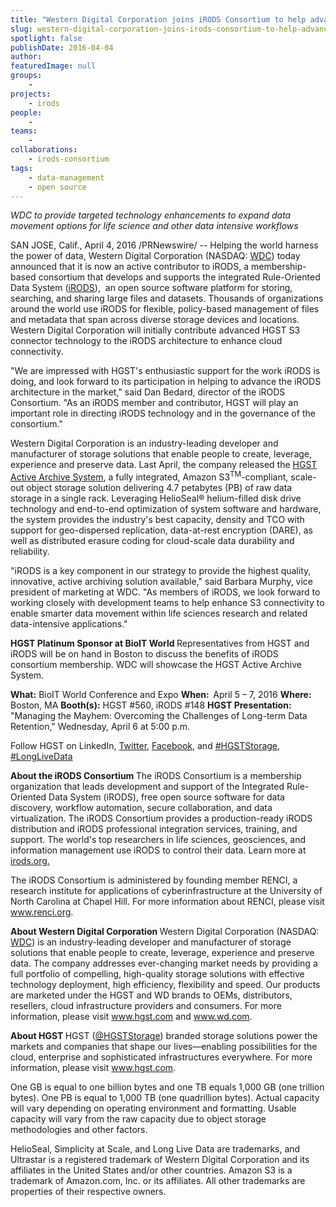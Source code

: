 ```yaml
---
title: "Western Digital Corporation joins iRODS Consortium to help advance adoption of cloud storage architectures"
slug: western-digital-corporation-joins-irods-consortium-to-help-advance-adoption-of-cloud-storage-architectures
spotlight: false
publishDate: 2016-04-04
author: 
featuredImage: null
groups:
    - 
projects:
    - irods
people:
    - 
teams: 
    - 
collaborations:
    - irods-consortium
tags:
    - data-management
    - open source
---
```

<em>WDC to provide targeted technology enhancements to expand data movement options for life science and other data intensive workflows</em>

<span class="xn-location">SAN JOSE, Calif.</span>, <span class="xn-chron">April 4, 2016</span> /PRNewswire/ -- Helping the world harness the power of data, Western Digital Corporation (NASDAQ: <a title="WDC" href="http://studio-5.financialcontent.com/prnews?Page=Quote&amp;Ticker=WDC" target="_blank" rel="nofollow" data-omniture="{&quot;irisId&quot;:&quot;300245277&quot;,&quot;url&quot;:">WDC</a>) today announced that it is now an active contributor to iRODS, a membership-based consortium that develops and supports the integrated Rule-Oriented Data System (<a href="http://irods.org/" target="_blank" rel="nofollow" data-omniture="{&quot;irisId&quot;:&quot;300245277&quot;,&quot;url&quot;:">iRODS</a>),  an open source software platform for storing, searching, and sharing large files and datasets. Thousands of organizations around the world use iRODS for flexible, policy-based management of files and metadata that span across diverse storage devices and locations. Western Digital Corporation will initially contribute advanced HGST S3 connector technology to the iRODS architecture to enhance cloud connectivity.

<!--more-->

"We are impressed with HGST's enthusiastic support for the work iRODS is doing, and look forward to its participation in helping to advance the iRODS architecture in the market," said <span class="xn-person">Dan Bedard</span>, director of the iRODS Consortium. "As an iRODS member and contributor, HGST will play an important role in directing iRODS technology and in the governance of the consortium."
<p id="continue-jump">Western Digital Corporation is an industry-leading developer and manufacturer of storage solutions that enable people to create, leverage, experience and preserve data. Last April, the company released the <a href="http://www.hgst.com/products/systems/hgst-active-archive-system" target="_blank" rel="nofollow" data-omniture="{&quot;irisId&quot;:&quot;300245277&quot;,&quot;url&quot;:">HGST Active Archive System</a>, a fully integrated, Amazon S3<sup>TM</sup>-compliant, scale-out object storage solution delivering 4.7 petabytes (PB) of raw data storage in a single rack. Leveraging HelioSeal® helium-filled disk drive technology and end-to-end optimization of system software and hardware, the system provides the industry's best capacity, density and TCO with support for geo-dispersed replication, data-at-rest encryption (DARE), as well as distributed erasure coding for cloud-scale data durability and reliability.</p>
"iRODS is a key component in our strategy to provide the highest quality, innovative, active archiving solution available," said <span class="xn-person">Barbara Murphy</span>, vice president of marketing at WDC. "As members of iRODS, we look forward to working closely with development teams to help enhance S3 connectivity to enable smarter data movement within life sciences research and related data-intensive applications."

<b>HGST Platinum Sponsor at BioIT World
</b>Representatives from HGST and iRODS will be on hand in <span class="xn-location">Boston</span> to discuss the benefits of iRODS consortium membership. WDC will showcase the HGST Active Archive System.

<b>What:</b> BioIT World Conference and Expo
<b>When:  </b><span class="xn-chron">April 5</span> – 7, 2016
<b>Where:</b> <span class="xn-location">Boston, MA</span>
<b>Booth(s):</b> HGST #560, iRODS #148
<b>HGST Presentation:</b> "Managing the Mayhem: Overcoming the Challenges of Long-term Data Retention," <span class="xn-chron">Wednesday, April 6</span> at <span class="xn-chron">5:00 p.m.</span>

Follow HGST on LinkedIn, <a href="https://twitter.com/HGSTStorage" target="_blank" rel="nofollow" data-omniture="{&quot;irisId&quot;:&quot;300245277&quot;,&quot;url&quot;:">Twitter</a>, <a href="https://www.facebook.com/HGSTStorage" target="_blank" rel="nofollow" data-omniture="{&quot;irisId&quot;:&quot;300245277&quot;,&quot;url&quot;:">Facebook</a>, and <a href="https://twitter.com/search?q=%23HGSTStorage" target="_blank" rel="nofollow" data-omniture="{&quot;irisId&quot;:&quot;300245277&quot;,&quot;url&quot;:">#HGSTStorage</a>, <a href="https://twitter.com/hashtag/longlivedata" target="_blank" rel="nofollow" data-omniture="{&quot;irisId&quot;:&quot;300245277&quot;,&quot;url&quot;:">#LongLiveData</a>

<b>About the iRODS Consortium
</b>The iRODS Consortium is a membership organization that leads development and support of the Integrated Rule-Oriented Data System (iRODS), free open source software for data discovery, workflow automation, secure collaboration, and data virtualization. The iRODS Consortium provides a production-ready iRODS distribution and iRODS professional integration services, training, and support. The world's top researchers in life sciences, geosciences, and information management use iRODS to control their data. Learn more at <a href="http://irods.org/" target="_blank" rel="nofollow" data-omniture="{&quot;irisId&quot;:&quot;300245277&quot;,&quot;url&quot;:">irods.org.</a>

The iRODS Consortium is administered by founding member RENCI, a research institute for applications of cyberinfrastructure at the <span class="xn-org">University of North Carolina at Chapel Hill</span>. For more information about RENCI, please visit <a href="http://www.renci.org/" target="_blank" rel="nofollow" data-omniture="{&quot;irisId&quot;:&quot;300245277&quot;,&quot;url&quot;:">www.renci.org</a>.

<b>About Western Digital Corporation
</b>Western Digital Corporation (NASDAQ: <a title="WDC" href="http://studio-5.financialcontent.com/prnews?Page=Quote&amp;Ticker=WDC" target="_blank" rel="nofollow" data-omniture="{&quot;irisId&quot;:&quot;300245277&quot;,&quot;url&quot;:">WDC</a>) is an industry-leading developer and manufacturer of storage solutions that enable people to create, leverage, experience and preserve data. The company addresses ever-changing market needs by providing a full portfolio of compelling, high-quality storage solutions with effective technology deployment, high efficiency, flexibility and speed. Our products are marketed under the HGST and WD brands to OEMs, distributors, resellers, cloud infrastructure providers and consumers. For more information, please visit <a href="http://www.hgst.com/" target="_blank" rel="nofollow" data-omniture="{&quot;irisId&quot;:&quot;300245277&quot;,&quot;url&quot;:">www.hgst.com</a> and <a href="http://www.wd.com/" target="_blank" rel="nofollow" data-omniture="{&quot;irisId&quot;:&quot;300245277&quot;,&quot;url&quot;:">www.wd.com</a>.

<b>About HGST
</b>HGST (<a href="https://twitter.com/HGSTStorage" target="_blank" rel="nofollow" data-omniture="{&quot;irisId&quot;:&quot;300245277&quot;,&quot;url&quot;:">@HGSTStorage</a>) branded storage solutions power the markets and companies that shape our lives—enabling possibilities for the cloud, enterprise and sophisticated infrastructures everywhere. For more information, please visit <a href="http://www.hgst.com/" target="_blank" rel="nofollow" data-omniture="{&quot;irisId&quot;:&quot;300245277&quot;,&quot;url&quot;:">www.hgst.com</a>.

One GB is equal to one billion bytes and one TB equals 1,000 GB (one trillion bytes). One PB is equal to 1,000 TB (one quadrillion bytes). Actual capacity will vary depending on operating environment and formatting. Usable capacity will vary from the raw capacity due to object storage methodologies and other factors.

HelioSeal, Simplicity at Scale, and Long Live Data are trademarks, and Ultrastar is a registered trademark of Western Digital Corporation and its affiliates in <span class="xn-location">the United States</span> and/or other countries. Amazon S3 is a trademark of Amazon.com, Inc. or its affiliates. All other trademarks are properties of their respective owners.

